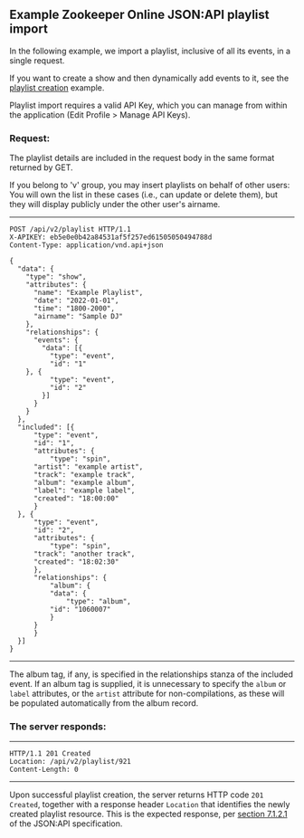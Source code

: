 ## Example Zookeeper Online JSON:API playlist import

In the following example, we import a playlist, inclusive of all its
events, in a single request.

If you want to create a show and then dynamically add events to it,
see the [playlist creation](PlaylistEvents.md) example.

Playlist import requires a valid API Key, which you can manage from
within the application (Edit Profile > Manage API Keys).

### Request:

The playlist details are included in the request body in the same
format returned by GET.

If you belong to 'v' group, you may insert playlists on behalf of
other users: You will own the list in these cases (i.e., can update or
delete them), but they will display publicly under the other user's
airname.

---
````
POST /api/v2/playlist HTTP/1.1
X-APIKEY: eb5e0e0b42a84531af5f257ed61505050494788d
Content-Type: application/vnd.api+json

{
  "data": {
    "type": "show",
    "attributes": {
      "name": "Example Playlist",
      "date": "2022-01-01",
      "time": "1800-2000",
      "airname": "Sample DJ"
    },
    "relationships": {
      "events": {
        "data": [{
          "type": "event",
          "id": "1"
	}, {
          "type": "event",
          "id": "2"
        }]
      }
    }
  },
  "included": [{
      "type": "event",
      "id": "1",
      "attributes": {
          "type": "spin",
	  "artist": "example artist",
	  "track": "example track",
	  "album": "example album",
	  "label": "example label",
	  "created": "18:00:00"
      }
  }, {
      "type": "event",
      "id": "2",
      "attributes": {
          "type": "spin",
	  "track": "another track",
	  "created": "18:02:30"
      },
      "relationships": {
          "album": {
	      "data": {
	          "type": "album",
		  "id": "1060007"
	      }
	  }
      }
  }]
}
````
---

The album tag, if any, is specified in the relationships stanza of the
included event.  If an album tag is supplied, it is unnecessary to
specify the `album` or `label` attributes, or the `artist` attribute
for non-compilations, as these will be populated automatically from
the album record.

### The server responds:
---
````
HTTP/1.1 201 Created
Location: /api/v2/playlist/921
Content-Length: 0
````
---

Upon successful playlist creation, the server returns HTTP code `201
Created`, together with a response header `Location` that identifies
the newly created playlist resource.  This is the expected response,
per [section 7.1.2.1](https://jsonapi.org/format/#crud-creating-responses)
of the JSON:API specification.
